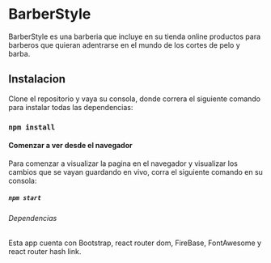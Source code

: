 # BarberStyle

BarberStyle es una barberia que incluye en su tienda online productos para barberos que quieran adentrarse en el mundo de los cortes de pelo y barba.

## Instalacion

Clone el repositorio y vaya su consola, donde correra el siguiente comando para instalar todas las dependencias:

### `npm install`

#### Comenzar a ver desde el navegador

Para comenzar a visualizar la pagina en el navegador y visualizar los cambios que se vayan guardando en vivo, corra el siguiente comando en su consola:

##### `npm start`

###### Dependencias

Esta app cuenta con Bootstrap, react router dom, FireBase, FontAwesome y react router hash link.
